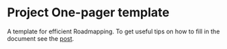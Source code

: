 # Project One-pager template
A template for efficient Roadmapping. To get useful tips on how to fill in the document see the [post](https://tan--tan.github.io/one-pager/).
